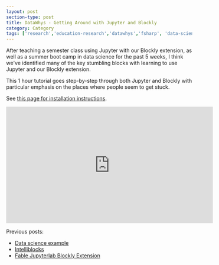 ```yaml
---
layout: post
section-type: post
title: DataWhys - Getting Around with Jupyter and Blockly
category: Category
tags: ['research','education-research','datawhys','fsharp', 'data-science','machine-learning','programming','statistics','ldi']
---
```


After teaching a semester class using Jupyter with our Blockly extension, as well as a summer boot camp in data science for the past 5 weeks, I think we've identified many of the key stumbling blocks with learning to use Jupyter and our Blockly extension.

This 1 hour tutorial goes step-by-step through both Jupyter and Blockly with particular emphasis on the places where people seem to get stuck.

See [this page for installation instructions](https://www.npmjs.com/package/@aolney/fable-jupyterlab-blockly-extension).

<iframe width="560" height="315" src="https://www.youtube.com/embed/-luPzplPDI0" frameborder="0" allow="accelerometer; autoplay; encrypted-media; gyroscope; picture-in-picture" allowfullscreen></iframe>

Previous posts:

- [Data science example](https://olney.ai/category/2020/02/12/datawhysblockly.html)
- [Intelliblocks](https://olney.ai/category/2020/01/20/intelliblocks.html)
- [Fable Jupyterlab Blockly Extension](https://olney.ai/category/2019/12/27/jupyterlabblockly.html)

